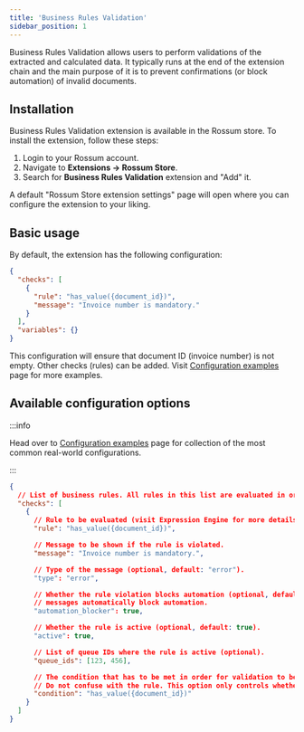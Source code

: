 ```yaml
---
title: 'Business Rules Validation'
sidebar_position: 1
---
```


Business Rules Validation allows users to perform validations of the extracted and calculated data. It typically runs at the end of the extension chain and the main purpose of it is to prevent confirmations (or block automation) of invalid documents.

<!-- TODO: create a page (guide) describing how does chaining of extensions work! -->

## Installation

Business Rules Validation extension is available in the Rossum store. To install the extension, follow these steps:

1. Login to your Rossum account.
1. Navigate to **Extensions → Rossum Store**.
1. Search for **Business Rules Validation** extension and "Add" it.

A default "Rossum Store extension settings" page will open where you can configure the extension to your liking.

## Basic usage

By default, the extension has the following configuration:

```json
{
  "checks": [
    {
      "rule": "has_value({document_id})",
      "message": "Invoice number is mandatory."
    }
  ],
  "variables": {}
}
```

This configuration will ensure that document ID (invoice number) is not empty. Other checks (rules) can be added. Visit [Configuration examples](./configuration-examples.md) page for more examples.

## Available configuration options

:::info

Head over to [Configuration examples](./configuration-examples.md) page for collection of the most common real-world configurations.

:::

```json
{
  // List of business rules. All rules in this list are evaluated in order.
  "checks": [
    {
      // Rule to be evaluated (visit Expression Engine for more details).
      "rule": "has_value({document_id})",

      // Message to be shown if the rule is violated.
      "message": "Invoice number is mandatory.",

      // Type of the message (optional, default: "error").
      "type": "error",

      // Whether the rule violation blocks automation (optional, default: false). Note that error
      // messages automatically block automation.
      "automation_blocker": true,

      // Whether the rule is active (optional, default: true).
      "active": true,

      // List of queue IDs where the rule is active (optional).
      "queue_ids": [123, 456],

      // The condition that has to be met in order for validation to be applied (optional).
      // Do not confuse with the rule. This option only controls whether the rule is applied or not.
      "condition": "has_value({document_id})"
    }
  ]
}
```
